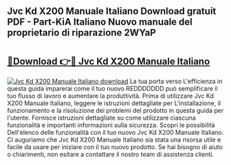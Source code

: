 ## Jvc Kd X200 Manuale Italiano Download gratuit PDF - Part-KiA Italiano Nuovo manuale del proprietario di riparazione 2WYaP

# <h2><a href="http://dfd1jtb.blite.top/?on=Jvc+Kd+X200+Manuale+Italiano">🔗Download 👉🔴 Jvc Kd X200 Manuale Italiano</a></h2>

[![Jvc Kd X200 Manuale Italiano download](https://i.imgur.com/lujVjoI.png)](http://dfd1jtb.blite.top/?on=Jvc+Kd+X200+Manuale+Italiano)
La tua porta verso L'efficienza in questa guida imparerai come il tuo nuovo REDDDDDDD può semplificare il tuo flusso di lavoro e aumentare la produttività. Prima di utilizzare Jvc Kd X200 Manuale Italiano, leggere le istruzioni dettagliate per L'installazione, il funzionamento e la risoluzione dei problemi del prodotto in questa guida per l'utente. Fornisce istruzioni dettagliate su come utilizzare ciascuna funzionalità e importanti informazioni sulla sicurezza. Scopri le possibilità Dell'elenco delle funzionalità con il tuo nuovo Jvc Kd X200 Manuale Italiano. Ci auguriamo che Jvc Kd X200 Manuale Italiano sia stata una risorsa utile e facile da usare per iniziare con il tuo nuovo prodotto. Se hai bisogno di aiuto o chiarimenti, non esitare a contattare il nostro team di assistenza clienti.
